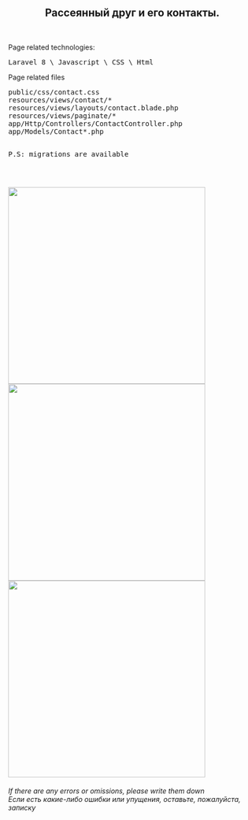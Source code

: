 <p align="center">
    <h2 align="center">Рассеянный друг и его контакты.
</h2>

<br><p>Page related technologies:</p>
<pre>
Laravel 8 \ Javascript \ CSS \ Html</pre>
<p>Page related files</p>
<pre>
public/css/contact.css
resources/views/contact/*
resources/views/layouts/contact.blade.php
resources/views/paginate/*
app/Http/Controllers/ContactController.php
app/Models/Contact*.php

P.S: migrations are available
</pre>
    <br>
</p>
<img src="https://i.ibb.co/9tkw8LL/image.png" width="400">
<img src="https://i.ibb.co/8XR4jGR/image.png" width="400">
<img src="https://i.ibb.co/p42K4Q7/image.png" width="400">


<br>
<h6>
If there are any errors or omissions, please write them down
<br>
Если есть какие-либо ошибки или упущения, оставьте, пожалуйста, записку</h6>

